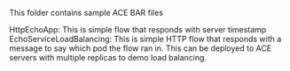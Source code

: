 This folder contains sample ACE BAR files 

HttpEchoApp: This is simple flow that responds with server timestamp
EchoServiceLoadBalancing:  This is simple HTTP flow that responds with a message to say which pod the flow ran in. This can be deployed to ACE servers with multiple replicas to demo load balancing. 
